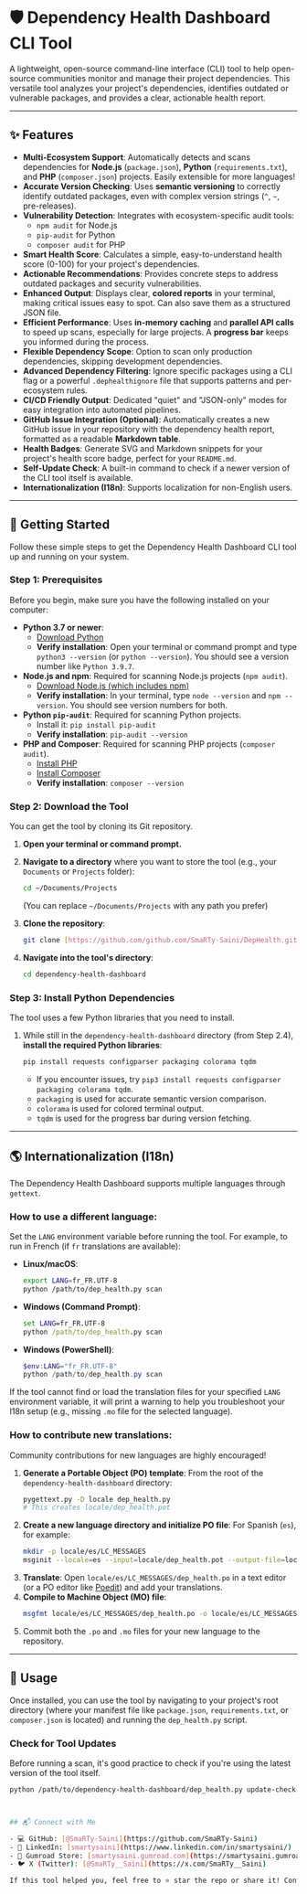 # 🛡️ Dependency Health Dashboard CLI Tool

A lightweight, open-source command-line interface (CLI) tool to help open-source communities monitor and manage their project dependencies. This versatile tool analyzes your project's dependencies, identifies outdated or vulnerable packages, and provides a clear, actionable health report.

---

## ✨ Features

* **Multi-Ecosystem Support**: Automatically detects and scans dependencies for **Node.js** (`package.json`), **Python** (`requirements.txt`), and **PHP** (`composer.json`) projects. Easily extensible for more languages!
* **Accurate Version Checking**: Uses **semantic versioning** to correctly identify outdated packages, even with complex version strings (`^`, `~`, pre-releases).
* **Vulnerability Detection**: Integrates with ecosystem-specific audit tools:
    * `npm audit` for Node.js
    * `pip-audit` for Python
    * `composer audit` for PHP
* **Smart Health Score**: Calculates a simple, easy-to-understand health score (0-100) for your project's dependencies.
* **Actionable Recommendations**: Provides concrete steps to address outdated packages and security vulnerabilities.
* **Enhanced Output**: Displays clear, **colored reports** in your terminal, making critical issues easy to spot. Can also save them as a structured JSON file.
* **Efficient Performance**: Uses **in-memory caching** and **parallel API calls** to speed up scans, especially for large projects. A **progress bar** keeps you informed during the process.
* **Flexible Dependency Scope**: Option to scan only production dependencies, skipping development dependencies.
* **Advanced Dependency Filtering**: Ignore specific packages using a CLI flag or a powerful `.dephealthignore` file that supports patterns and per-ecosystem rules.
* **CI/CD Friendly Output**: Dedicated "quiet" and "JSON-only" modes for easy integration into automated pipelines.
* **GitHub Issue Integration (Optional)**: Automatically creates a new GitHub issue in your repository with the dependency health report, formatted as a readable **Markdown table**.
* **Health Badges**: Generate SVG and Markdown snippets for your project's health score badge, perfect for your `README.md`.
* **Self-Update Check**: A built-in command to check if a newer version of the CLI tool itself is available.
* **Internationalization (I18n)**: Supports localization for non-English users.

---

## 🚀 Getting Started

Follow these simple steps to get the Dependency Health Dashboard CLI tool up and running on your system.

### Step 1: Prerequisites

Before you begin, make sure you have the following installed on your computer:

* **Python 3.7 or newer**:
    * [Download Python](https://www.python.org/downloads/)
    * **Verify installation**: Open your terminal or command prompt and type `python3 --version` (or `python --version`). You should see a version number like `Python 3.9.7`.
* **Node.js and npm**: Required for scanning Node.js projects (`npm audit`).
    * [Download Node.js (which includes npm)](https://nodejs.org/en/download/)
    * **Verify installation**: In your terminal, type `node --version` and `npm --version`. You should see version numbers for both.
* **Python `pip-audit`**: Required for scanning Python projects.
    * Install it: `pip install pip-audit`
    * **Verify installation**: `pip-audit --version`
* **PHP and Composer**: Required for scanning PHP projects (`composer audit`).
    * [Install PHP](https://www.php.net/manual/en/install.php)
    * [Install Composer](https://getcomposer.org/download/)
    * **Verify installation**: `composer --version`

### Step 2: Download the Tool

You can get the tool by cloning its Git repository.

1.  **Open your terminal or command prompt.**
2.  **Navigate to a directory** where you want to store the tool (e.g., your `Documents` or `Projects` folder):
    ```bash
    cd ~/Documents/Projects
    ```
    (You can replace `~/Documents/Projects` with any path you prefer)
3.  **Clone the repository**:
    ```bash
    git clone [https://github.com/github.com/SmaRTy-Saini/DepHealth.git](https://github.com/SmaRTy-Saini/DepHealth.git)
    ```
 
4.  **Navigate into the tool's directory**:
    ```bash
    cd dependency-health-dashboard
    ```

### Step 3: Install Python Dependencies

The tool uses a few Python libraries that you need to install.

1.  While still in the `dependency-health-dashboard` directory (from Step 2.4), **install the required Python libraries**:
    ```bash
    pip install requests configparser packaging colorama tqdm
    ```
    * If you encounter issues, try `pip3 install requests configparser packaging colorama tqdm`.
    * `packaging` is used for accurate semantic version comparison.
    * `colorama` is used for colored terminal output.
    * `tqdm` is used for the progress bar during version fetching.

---

## 🌎 Internationalization (I18n)

The Dependency Health Dashboard supports multiple languages through `gettext`.

### How to use a different language:

Set the `LANG` environment variable before running the tool. For example, to run in French (if `fr` translations are available):

* **Linux/macOS**:
    ```bash
    export LANG=fr_FR.UTF-8
    python /path/to/dep_health.py scan
    ```
* **Windows (Command Prompt)**:
    ```cmd
    set LANG=fr_FR.UTF-8
    python /path/to/dep_health.py scan
    ```
* **Windows (PowerShell)**:
    ```powershell
    $env:LANG="fr_FR.UTF-8"
    python /path/to/dep_health.py scan
    ```

If the tool cannot find or load the translation files for your specified `LANG` environment variable, it will print a warning to help you troubleshoot your I18n setup (e.g., missing `.mo` file for the selected language).

### How to contribute new translations:

Community contributions for new languages are highly encouraged!

1.  **Generate a Portable Object (PO) template**:
    From the root of the `dependency-health-dashboard` directory:
    ```bash
    pygettext.py -D locale dep_health.py
    # This creates locale/dep_health.pot
    ```
2.  **Create a new language directory and initialize PO file**:
    For Spanish (`es`), for example:
    ```bash
    mkdir -p locale/es/LC_MESSAGES
    msginit --locale=es --input=locale/dep_health.pot --output-file=locale/es/LC_MESSAGES/dep_health.po
    ```
3.  **Translate**: Open `locale/es/LC_MESSAGES/dep_health.po` in a text editor (or a PO editor like [Poedit](https://poedit.net/)) and add your translations.
4.  **Compile to Machine Object (MO) file**:
    ```bash
    msgfmt locale/es/LC_MESSAGES/dep_health.po -o locale/es/LC_MESSAGES/dep_health.mo
    ```
5.  Commit both the `.po` and `.mo` files for your new language to the repository.

---

## 🚦 Usage

Once installed, you can use the tool by navigating to your project's root directory (where your manifest file like `package.json`, `requirements.txt`, or `composer.json` is located) and running the `dep_health.py` script.

### Check for Tool Updates

Before running a scan, it's good practice to check if you're using the latest version of the tool itself.

```bash
python /path/to/dependency-health-dashboard/dep_health.py update-check



## 📬 Connect with Me

- 💻 GitHub: [@SmaRTy-Saini](https://github.com/SmaRTy-Saini)
- 👔 LinkedIn: [smartysaini](https://www.linkedin.com/in/smartysaini/)
- 🛒 Gumroad Store: [smartysaini.gumroad.com](https://smartysaini.gumroad.com)
- 🐦 X (Twitter): [@SmaRTy__Saini](https://x.com/SmaRTy__Saini)

If this tool helped you, feel free to ⭐ star the repo or share it! Contributions welcome.
